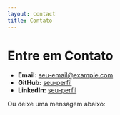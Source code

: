 ```yaml
---
layout: contact
title: Contato
---
```


# Entre em Contato

- **Email:** seu-email@example.com
- **GitHub:** [seu-perfil](https://github.com/seu-perfil)
- **LinkedIn:** [seu-perfil](https://www.linkedin.com/in/seu-perfil/)

Ou deixe uma mensagem abaixo:

